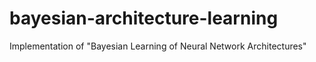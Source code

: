 # bayesian-architecture-learning
Implementation of "Bayesian Learning of Neural Network Architectures"
